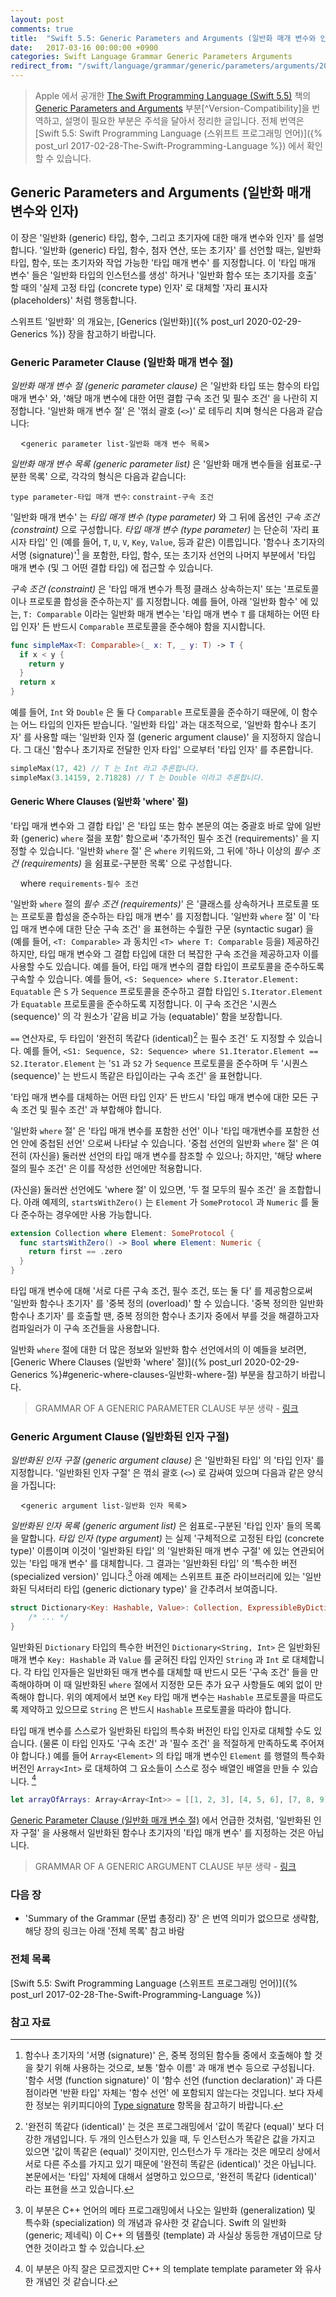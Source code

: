 ```yaml
---
layout: post
comments: true
title:  "Swift 5.5: Generic Parameters and Arguments (일반화 매개 변수와 인자)"
date:   2017-03-16 00:00:00 +0900
categories: Swift Language Grammar Generic Parameters Arguments
redirect_from: "/swift/language/grammar/generic/parameters/arguments/2017/03/15/Generic-Parameters-and-Arguments.html"
---
```


> Apple 에서 공개한 [The Swift Programming Language (Swift 5.5)](https://docs.swift.org/swift-book/) 책의 [Generic Parameters and Arguments](https://docs.swift.org/swift-book/ReferenceManual/GenericParametersAndArguments.html) 부분[^Version-Compatibility]을 번역하고, 설명이 필요한 부분은 주석을 달아서 정리한 글입니다. 전체 번역은 [Swift 5.5: Swift Programming Language (스위프트 프로그래밍 언어)]({% post_url 2017-02-28-The-Swift-Programming-Language %}) 에서 확인할 수 있습니다.

## Generic Parameters and Arguments (일반화 매개 변수와 인자)

이 장은 '일반화 (generic) 타입, 함수, 그리고 초기자에 대한 매개 변수와 인자' 를 설명합니다. '일반화 (generic) 타입, 함수, 첨자 연산, 또는 초기자' 를 선언할 때는, 일반화 타입, 함수, 또는 초기자와 작업 가능한 '타입 매개 변수' 를 지정합니다. 이 '타입 매개 변수' 들은 '일반화 타입의 인스턴스를 생성' 하거나 '일반화 함수 또는 초기자를 호출' 할 때의 '실제 고정 타입 (concrete type) 인자' 로 대체할 '자리 표시자 (placeholders)' 처럼 행동합니다.

스위프트 '일반화' 의 개요는, [Generics (일반화)]({% post_url 2020-02-29-Generics %}) 장을 참고하기 바랍니다.

### Generic Parameter Clause (일반화 매개 변수 절)

_일반화 매개 변수 절 (generic parameter clause)_ 은 '일반화 타입 또는 함수의 타입 매개 변수' 와, '해당 매개 변수에 대한 어떤 결합 구속 조건 및 필수 조건' 을 나란히 지정합니다. '일반화 매개 변수 절' 은 '꺾쇠 괄호 (`<>`)' 로 테두리 치며 형식은 다음과 같습니다:

&nbsp;&nbsp;&nbsp;&nbsp;<`generic parameter list-일반화 매개 변수 목록`>

_일반화 매개 변수 목록 (generic parameter list)_ 은 '일반화 매개 변수들을 쉼표로-구분한 목록' 으로, 각각의 형식은 다음과 같습니다:

`type parameter-타입 매개 변수`: `constraint-구속 조건`

'일반화 매개 변수' 는 _타입 매개 변수 (type parameter)_ 와 그 뒤에 옵션인 _구속 조건 (constraint)_ 으로 구성합니다. _타입 매개 변수 (type parameter)_ 는 단순히 '자리 표시자 타입' 인 (예를 들어, `T`, `U`, `V`, `Key`, `Value`, 등과 같은) 이름입니다. '함수나 초기자의 서명 (signature)'[^signature] 을 포함한, 타입, 함수, 또는 초기자 선언의 나머지 부분에서 '타입 매개 변수 (및 그 어떤 결합 타입) 에 접근할 수 있습니다.

_구속 조건 (constraint)_ 은 '타입 매개 변수가 특정 클래스 상속하는지' 또는 '프로토콜이나 프로토콜 합성을 준수하는지' 를 지정합니다. 예를 들어, 아래 '일반화 함수' 에 있는, `T: Comparable` 이라는 일반화 매개 변수는 '타입 매개 변수 `T` 를 대체하는 어떤 타입 인자' 든 반드시 `Comparable` 프로토콜을 준수해야 함을 지시합니다.

```swift
func simpleMax<T: Comparable>(_ x: T, _ y: T) -> T {
  if x < y {
    return y
  }
  return x
}
```

예를 들어, `Int` 와 `Double` 은 둘 다 `Comparable` 프로토콜을 준수하기 때문에, 이 함수는 어느 타입의 인자든 받습니다. '일반화 타입' 과는 대조적으로, '일반화 함수나 초기자' 를 사용할 때는 '일반화 인자 절 (generic argument clause)' 을 지정하지 않습니다. 그 대신 '함수나 초기자로 전달한 인자 타입' 으로부터 '타입 인자' 를 추론합니다.

```swift
simpleMax(17, 42) // T 는 Int 라고 추론합니다.
simpleMax(3.14159, 2.71828) // T 는 Double 이라고 추론합니다.
```

#### Generic Where Clauses (일반화 'where' 절)

'타입 매개 변수와 그 결합 타입' 은 '타입 또는 함수 본문의 여는 중괄호 바로 앞에 일반화 (generic) `where` 절을 포함' 함으로써 '추가적인 필수 조건 (requirements)' 을 지정할 수 있습니다. '일반화 `where` 절' 은 `where` 키워드와, 그 뒤에 '하나 이상의 _필수 조건 (requirements)_ 을 쉼표로-구분한 목록' 으로 구성합니다.

&nbsp;&nbsp;&nbsp;&nbsp;where `requirements-필수 조건`

'일반화 `where` 절의 _필수 조건 (requirements)_' 은 '클래스를 상속하거나 프로토콜 또는 프로토콜 합성을 준수하는 타입 매개 변수' 를 지정합니다. '일반화 `where` 절' 이 '타입 매개 변수에 대한 단순 구속 조건' 을 표현하는 수월한 구문 (syntactic sugar) 을 (예를 들어, `<T: Comparable>` 과 동치인 `<T> where T: Comparable` 등을) 제공하긴 하지만, 타입 매개 변수와 그 결합 타입에 대한 더 복잡한 구속 조건을 제공하고자 이를 사용할 수도 있습니다. 예를 들어, 타입 매개 변수의 결합 타입이 프로토콜을 준수하도록 구속할 수 있습니다. 예를 들어, `<S: Sequence> where S.Iterator.Element: Equatable` 은 `S` 가 `Sequence` 프로토콜을 준수하고 결합 타입인 `S.Iterator.Element` 가 `Equatable` 프로토콜을 준수하도록 지정합니다. 이 구속 조건은 '시퀀스 (sequence)' 의 각 원소가 '같음 비교 가능 (equatable)' 함을 보장합니다.

`==` 연산자로, 두 타입이 '완전히 똑같다 (identical)[^identical] 는 필수 조건' 도 지정할 수 있습니다. 예를 들어, `<S1: Sequence, S2: Sequence> where S1.Iterator.Element == S2.Iterator.Element` 는 '`S1` 과 `S2` 가 `Sequence` 프로토콜을 준수하며 두 '시퀀스 (sequence)' 는 반드시 똑같은 타입이라는 구속 조건' 을 표현합니다.

'타입 매개 변수를 대체하는 어떤 타입 인자' 든 반드시 '타입 매개 변수에 대한 모든 구속 조건 및 필수 조건' 과 부합해야 합니다.

'일반화 `where` 절' 은 '타입 매개 변수를 포함한 선언' 이나 '타입 매개변수를 포함한 선언 안에 중첩된 선언' 으로써 나타날 수 있습니다. '중첩 선언의 일반화 `where` 절' 은 여전히 (자신을) 둘러싼 선언의 타입 매개 변수를 참조할 수 있으나; 하지만, '해당 where 절의 필수 조건' 은 이를 작성한 선언에만 적용합니다.

(자신을) 둘러싼 선언에도 'where 절' 이 있으면, '두 절 모두의 필수 조건' 을 조합합니다. 아래 예제의, `startsWithZero()` 는 `Element` 가 `SomeProtocol` 과 `Numeric` 를 둘 다 준수하는 경우에만 사용 가능합니다.

```swift
extension Collection where Element: SomeProtocol {
  func startsWithZero() -> Bool where Element: Numeric {
    return first == .zero
  }
}
```

타입 매개 변수에 대해 '서로 다른 구속 조건, 필수 조건, 또는 둘 다' 를 제공함으로써 '일반화 함수나 초기자' 를 '중복 정의 (overload)' 할 수 있습니다. '중복 정의한 일반화 함수나 초기자' 를 호출할 땐, 중복 정의한 함수나 초기자 중에서 부를 것을 해결하고자 컴파일러가 이 구속 조건들을 사용합니다.

일반화 `where` 절에 대한 더 많은 정보와 일반화 함수 선언에서의 이 예들을 보려면, [Generic Where Clauses (일반화 'where' 절)]({% post_url 2020-02-29-Generics %}#generic-where-clauses-일반화-where-절) 부분을 참고하기 바랍니다.

> GRAMMAR OF A GENERIC PARAMETER CLAUSE 부분 생략 - [링크](https://docs.swift.org/swift-book/ReferenceManual/GenericParametersAndArguments.html#ID407)

### Generic Argument Clause (일반화된 인자 구절)

_일반화된 인자 구절 (generic argument clause)_ 은 '일반화된 타입' 의 '타입 인자' 를 지정합니다. '일반화된 인자 구절' 은 꺾쇠 괄호 (`<>`) 로 감싸여 있으며 다음과 같은 양식을 가집니다:

&nbsp;&nbsp;&nbsp;&nbsp;<`generic argument list-일반화 인자 목록`>

_일반화된 인자 목록 (generic argument list)_ 은 쉼표로-구분된 '타입 인자' 들의 목록을 말합니다. _타입 인자 (type argument)_ 는 실제 '구체적으로 고정된 타입 (concrete type)' 이름이며 이것이 '일반화된 타입' 의 '일반화된 매개 변수 구절' 에 있는 연관되어 있는 '타입 매개 변수' 를 대체합니다. 그 결과는 '일반화된 타입' 의 '특수한 버전 (specialized version)' 입니다.[^specialized-version] 아래 예제는 스위프트 표준 라이브러리에 있는 '일반화된 딕셔터리 타입 (generic dictionary type)' 을 간추려서 보여줍니다.

```swift
struct Dictionary<Key: Hashable, Value>: Collection, ExpressibleByDictionaryLiteral {
    /* ... */
}
```

일반화된 `Dictionary` 타입의 특수한 버전인 `Dictionary<String, Int>` 은 일반화된 매개 변수 `Key: Hashable` 과 `Value` 를 굳혀진 타입 인자인 `String` 과 `Int` 로 대체합니다. 각 타입 인자들은 일반화된 매개 변수를 대체할 때 반드시 모든 '구속 조건' 들을 만족해야하며 이 때 일반화된 `where` 절에서 지정한 모든 추가 요구 사항들도 예외 없이 만족해야 합니다. 위의 예제에서 보면 `Key` 타입 매개 변수는 `Hashable` 프로토콜을 따르도록 제약하고 있으므로 `String` 은 반드시 `Hashable` 프로토콜을 따라야 합니다.

타입 매개 변수를 스스로가 일반화된 타입의 특수화 버전인 타입 인자로 대체할 수도 있습니다. (물론 이 타입 인자도 '구속 조건' 과 '필수 조건' 을 적절하게 만족하도록 주어져야 합니다.) 예를 들어 `Array<Element>` 의 타입 매개 변수인 `Element` 를 행렬의 특수화 버전인 `Array<Int>` 로 대체하여 그 요소들이 스스로 정수 배열인 배열을 만들 수 있습니다. [^specialized-form]

```swift
let arrayOfArrays: Array<Array<Int>> = [[1, 2, 3], [4, 5, 6], [7, 8, 9]]
```

[Generic Parameter Clause (일반화 매개 변수 절)](#generic-parameter-clause-일반화된-매개-변수-구절-제네릭-매개-변수-구절) 에서 언급한 것처럼, '일반화된 인자 구절' 을 사용해서 일반화된 함수나 초기자의 '타입 매개 변수' 를 지정하는 것은 아닙니다.

> GRAMMAR OF A GENERIC ARGUMENT CLAUSE 부분 생략 - [링크](https://docs.swift.org/swift-book/ReferenceManual/GenericParametersAndArguments.html#ID409)

### 다음 장 

* 'Summary of the Grammar (문법 총정리) 장' 은 번역 의미가 없으므로 생략함, 해당 장의 링크는 아래 '전체 목록' 참고 바람

### 전체 목록 

[Swift 5.5: Swift Programming Language (스위프트 프로그래밍 언어)]({% post_url 2017-02-28-The-Swift-Programming-Language %})

### 참고 자료

[^GPandA]: 원문은 [Generic Parameters and Arguments](https://docs.swift.org/swift-book/ReferenceManual/GenericParametersAndArguments.html) 에서 확인할 수 있습니다.

[^signature]: 함수나 초기자의 '서명 (signature)' 은, 중복 정의된 함수들 중에서 호출해야 할 것을 찾기 위해 사용하는 것으로, 보통 '함수 이름' 과 매개 변수 등으로 구성됩니다. '함수 서명 (function signature)' 이 '함수 선언 (function declaration)' 과 다른 점이라면 '반환 타입' 자체는 '함수 선언' 에 포함되지 않는다는 것입니다. 보다 자세한 정보는 위키피디아의 [Type signature](https://en.wikipedia.org/wiki/Type_signature) 항목을 참고하기 바랍니다.

[^specialized-version]: 이 부분은 C++ 언어의 메타 프로그래밍에서 나오는 일반화 (generalization) 및 특수화 (specialization) 의 개념과 유사한 것 같습니다. Swift 의 일반화 (generic; 제네릭) 이 C++ 의 템플릿 (template) 과 사실상 동등한 개념이므로 당연한 것이라고 할 수 있습니다.

[^specialized-form]: 이 부분은 아직 잘은 모르겠지만 C++ 의 template template parameter 와 유사한 개념인 것 같습니다.

[^identical]: '완전히 똑같다 (identical)' 는 것은 프로그래밍에서 '값이 똑같다 (equal)' 보다 더 강한 개념입니다. 두 개의 인스턴스가 있을 때, 두 인스턴스가 똑같은 값을 가지고 있으면 '값이 똑같은 (equal)' 것이지만, 인스턴스가 두 개라는 것은 메모리 상에서 서로 다른 주소를 가지고 있기 때문에 '완전히 똑같은 (identical)' 것은 아닙니다. 본문에서는 '타입' 자체에 대해서 설명하고 있으므로, '완전히 똑같다 (identical)' 라는 표현을 쓰고 있습니다.